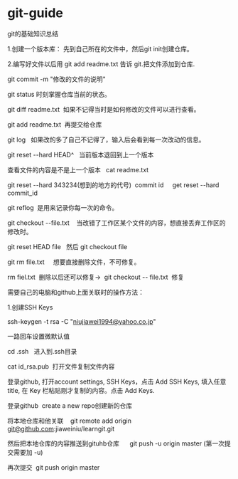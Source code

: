 # git-guide
git的基础知识总结

1.创建一个版本库： 先到自己所在的文件中，然后git init创建仓库。

2.编写好文件以后用 git add readme.txt 告诉 git.把文件添加到仓库.

git commit -m "修改的文件的说明"

git status
时刻掌握仓库当前的状态。

git diff readme.txt  如果不记得当时是如何修改的文件可以进行查看。

git add readme.txt  再提交给仓库

git log   如果改的多了自己不记得了，输入后会看到每一次改动的信息。

git reset --hard HEAD^   当前版本退回到上一个版本

查看文件的内容是不是上一个版本   cat readme.txt

git reset --hard 343234(想到的地方的代号)  commit id     get reset --hard commit_id

git reflog  是用来记录你每一次的命令。

git checkout --file.txt    当改错了工作区某个文件的内容，想直接丢弃工作区的修改时。

git reset HEAD file   然后 git checkout file  

git rm file.txt     想要直接删除文件，不可修复。

rm fiel.txt  删除以后还可以修复->  git checkout -- file.txt  修复


需要自己的电脑和github上面关联时的操作方法：

1.创建SSH Keys

ssh-keygen -t rsa -C "niujiawei1994@yahoo.co.jp"

一路回车设置微默认值

cd .ssh   进入到.ssh目录   

cat id_rsa.pub  打开文件复制文件内容

登录github, 打开account settings, SSH Keys，点击 Add SSH Keys, 填入任意title, 在 Key 栏粘贴刚才复制的内容。点击 Add Keys.

登录github  create a new repo创建新的仓库

将本地仓库和他关联     git remote add origin git@github.com:jiaweiniu/learngit.git

然后把本地仓库的内容推送到gituhb仓库      git push -u origin master (第一次提交需要加 -u)

再次提交  git push origin master

